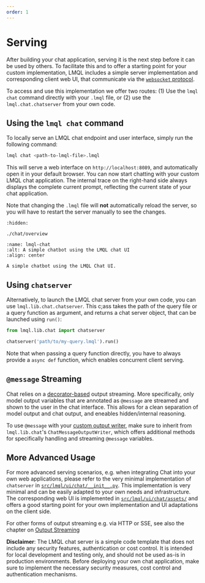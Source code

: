 ```yaml
---
order: 1
---
```

# Serving

After building your chat application, serving it is the next step before it can be used by others. To facilitate this and to offer a starting point for your custom implementation, LMQL includes a simple server implementation and corresponding client web UI, that communicate via the [`websocket` protocol](https://tools.ietf.org/html/rfc6455).

To access and use this implementation we offer two routes: (1) Use the `lmql chat` command directly with your `.lmql` file, or (2) use the `lmql.chat.chatserver` from your own code.

## Using the `lmql chat` command

To locally serve an LMQL chat endpoint and user interface, simply run the following command:

```bash
lmql chat <path-to-lmql-file>.lmql
```

This will serve a web interface on `http://localhost:8089`, and automatically open it in your default browser. You can now start chatting with your custom LMQL chat application. The internal trace on the right-hand side always displays the complete current prompt, reflecting the current state of your chat application.

Note that changing the `.lmql` file will **not** automatically reload the server, so you will have to restart the server manually to see the changes.

```{toctree}
:hidden:

./chat/overview
```

```{figure} https://github.com/eth-sri/lmql/assets/17903049/334e9ab4-aab8-448d-9dc0-c53be8351e27
:name: lmql-chat
:alt: A simple chatbot using the LMQL chat UI
:align: center

A simple chatbot using the LMQL Chat UI.
```

## Using `chatserver` 

Alternatively, to launch the LMQL chat server from your own code, you can use `lmql.lib.chat.chatserver`. This c;ass takes the path of the query file or a query function as argument, and returns a chat server object, that can be launched using `run()`:

```python
from lmql.lib.chat import chatserver

chatserver('path/to/my-query.lmql').run()
```

Note that when passing a query function directly, you have to always provide a `async def` function, which enables concurrent client serving.

## `@message` Streaming

Chat relies on a [decorator-based](../../language/decorators.md) output streaming. More specifically, only model output variables that are annotated as `@message` are streamed and shown to the user in the chat interface. This allows for a clean separation of model output and chat output, and eneables hidden/internal reasoning. 

To use `@message` with your [custom output writer](../output.ipynb), make sure to inherit from `lmql.lib.chat`'s `ChatMessageOutputWriter`, which offers additional methods for specifically handling and streaming `@message` variables.

## More Advanced Usage

For more advanced serving scenarios, e.g. when integrating Chat into your own web applications, please refer to the very minimal implementation of `chatserver` in [`src/lmql/ui/chat/__init__.py`](https://github.com/eth-sri/lmql/blob/main/src/lmql/ui/chat/__init__.py). This implementation is very minimal and can be easily adapted to your own needs and infrastructure. The corresponding web UI is implemented in [`src/lmql/ui/chat/assets/`](https://github.com/eth-sri/lmql/blob/main/src/lmql/ui/chat/assets/) and offers a good starting point for your own implementation and UI adaptations on the client side.

For other forms of output streaming e.g. via HTTP or SSE, see also the chapter on [Output Streaming](../output.ipynb)

**Disclaimer**: The LMQL chat server is a simple code template that does not include any security features, authentication or cost control. It is intended for local development and testing only, and should not be used as-is in production environments. Before deploying your own chat application, make sure to implement the necessary security measures, cost control and authentication mechanisms.